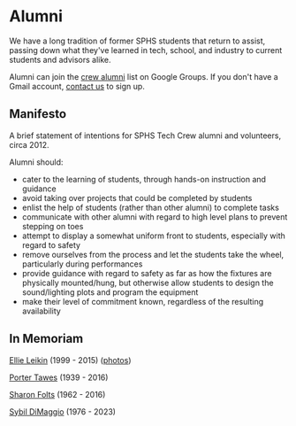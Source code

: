 <!-- title: Alumni -->
<!-- categories: pages -->
<!-- tags: alumni -->
<!-- published: 2017-06-06T22:30:00-05:00 -->
<!-- updated: 2023-04-19T08:35:00-05:00 -->
<!-- summary: We have a long tradition of former students that return to assist, passing down what they've learned in tech, school, and industry to current students and advisors alike. -->

# Alumni

We have a long tradition of former SPHS students that return to assist, passing down what they've learned in tech, school, and industry to current students and advisors alike.

Alumni can join the [crew alumni](https://groups.google.com/forum/#!forum/crew-alumni) list on Google Groups. If you don't have a Gmail account, [contact us](contact.html) to sign up.

## Manifesto

A brief statement of intentions for SPHS Tech Crew alumni and volunteers, circa 2012.
 
Alumni should:

* cater to the learning of students, through hands-on instruction and guidance
* avoid taking over projects that could be completed by students
* enlist the help of students (rather than other alumni) to complete tasks
* communicate with other alumni with regard to high level plans to prevent stepping on toes
* attempt to display a somewhat uniform front to students, especially with regard to safety
* remove ourselves from the process and let the students take the wheel, particularly during performances
* provide guidance with regard to safety as far as how the fixtures are physically mounted/hung, but otherwise allow students to design the sound/lighting plots and program the equipment
* make their level of commitment known, regardless of the resulting availability

## In Memoriam

[Ellie Leikin](https://www.barrancofuneralhome.com/obituary/3410129) (1999 - 2015) ([photos](https://www.flickr.com/photos/techmsg/sets/72157664209740835))

[Porter Tawes](https://www.barrancofuneralhome.com/obituary/3601974) (1939 - 2016)

[Sharon Folts](https://www.barrancofuneralhome.com/obituary/3944780) (1962 - 2016)

[Sybil DiMaggio](https://www.singletonfuneralhome.com/obituary/Sybil-DiMaggio) (1976 - 2023)

<!-- EOF -->
